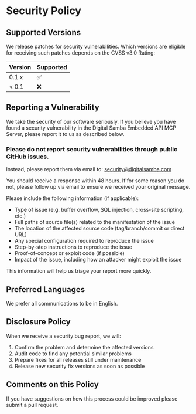 # Security Policy

## Supported Versions

We release patches for security vulnerabilities. Which versions are eligible for receiving such patches depends on the CVSS v3.0 Rating:

| Version | Supported          |
| ------- | ------------------ |
| 0.1.x   | :white_check_mark: |
| < 0.1   | :x:                |

## Reporting a Vulnerability

We take the security of our software seriously. If you believe you have found a security vulnerability in the Digital Samba Embedded API MCP Server, please report it to us as described below.

### Please do not report security vulnerabilities through public GitHub issues.

Instead, please report them via email to: security@digitalsamba.com

You should receive a response within 48 hours. If for some reason you do not, please follow up via email to ensure we received your original message.

Please include the following information (if applicable):
- Type of issue (e.g. buffer overflow, SQL injection, cross-site scripting, etc.)
- Full paths of source file(s) related to the manifestation of the issue
- The location of the affected source code (tag/branch/commit or direct URL)
- Any special configuration required to reproduce the issue
- Step-by-step instructions to reproduce the issue
- Proof-of-concept or exploit code (if possible)
- Impact of the issue, including how an attacker might exploit the issue

This information will help us triage your report more quickly.

## Preferred Languages

We prefer all communications to be in English.

## Disclosure Policy

When we receive a security bug report, we will:

1. Confirm the problem and determine the affected versions
2. Audit code to find any potential similar problems
3. Prepare fixes for all releases still under maintenance
4. Release new security fix versions as soon as possible

## Comments on this Policy

If you have suggestions on how this process could be improved please submit a pull request.